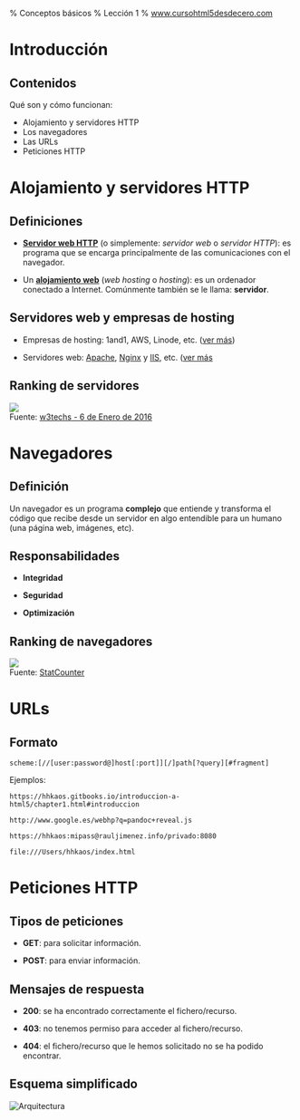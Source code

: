 % Conceptos básicos
% Lección 1
% www.cursohtml5desdecero.com

# Introducción

## Contenidos

Qué son y cómo funcionan:

* Alojamiento y servidores HTTP
* Los navegadores
* Las URLs
* Peticiones HTTP

# Alojamiento y servidores HTTP

## Definiciones

- **[Servidor web HTTP](https://es.wikipedia.org/wiki/Servidor_web)** (o simplemente: *servidor web* o *servidor HTTP*): es programa que se encarga principalmente de las comunicaciones con el navegador.

- Un **[alojamiento web](https://es.wikipedia.org/wiki/Alojamiento_web)** (*web hosting* o *hosting*): es un ordenador conectado a Internet. Comúnmente también se le llama: **servidor**.

## Servidores web y empresas de hosting

* Empresas de hosting: 1and1, AWS, Linode, etc. ([ver más](http://hostarting.es/hostings/))

* Servidores web: [Apache](http://www.apache.org/), [Nginx](http://nginx.org/) y [IIS](https://www.iis.net/), etc. ([ver más]((https://es.wikipedia.org/wiki/Servidor_web#Software))

## Ranking de servidores
![](https://hhkaos.gitbooks.io/introduccion-a-html5/content/images/ranking_servers.png)<br>
Fuente: [w3techs - 6 de Enero de 2016](http://w3techs.com/technologies/overview/web_server/all)

# Navegadores

## Definición

Un navegador es un programa **complejo** que entiende y transforma el código que recibe desde un servidor en algo entendible para un humano (una página web, imágenes, etc).

## Responsabilidades

* **Integridad**

* **Seguridad**

* **Optimización**

## Ranking de navegadores

![](https://hhkaos.gitbooks.io/introduccion-a-html5/content/images/quota_navegadores.png)<br>
Fuente: [StatCounter](http://gs.statcounter.com/#browser-ww-monthly-201411-201601-bar)

# URLs

## Formato

```
scheme:[//[user:password@]host[:port]][/]path[?query][#fragment]
```

Ejemplos:

```
https://hhkaos.gitbooks.io/introduccion-a-html5/chapter1.html#introduccion
```

```
http://www.google.es/webhp?q=pandoc+reveal.js
```

```
https://hhkaos:mipass@rauljimenez.info/privado:8080
```

```
file:///Users/hhkaos/index.html
```
# Peticiones HTTP

## Tipos de peticiones

* **GET**: para solicitar información.

* **POST**: para enviar información.

## Mensajes de respuesta

* **200**: se ha encontrado correctamente el fichero/recurso.

* **403**: no tenemos permiso para acceder al fichero/recurso.

* **404**: el fichero/recurso que le hemos solicitado no se ha podido encontrar.

## Esquema simplificado

![Arquitectura](https://git.gitbook.com/raw/hhkaos/introduccion-a-html5/master/images/client-server.png?token=aGhrYW9zOmNjZWEzYzUwLTdlNWItNGVjOC05MzA0LTkxZDdhMWUxOGZhOA%3D%3D)